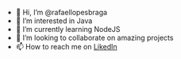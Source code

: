 - 👋 Hi, I’m @rafaellopesbraga
- 👀 I’m interested in Java
- 🌱 I’m currently learning NodeJS
- 💞️ I’m looking to collaborate on amazing projects
- 📫 How to reach me on [LikedIn](https://www.linkedin.com/in/rafael-lopes-braga-6080b381/)
